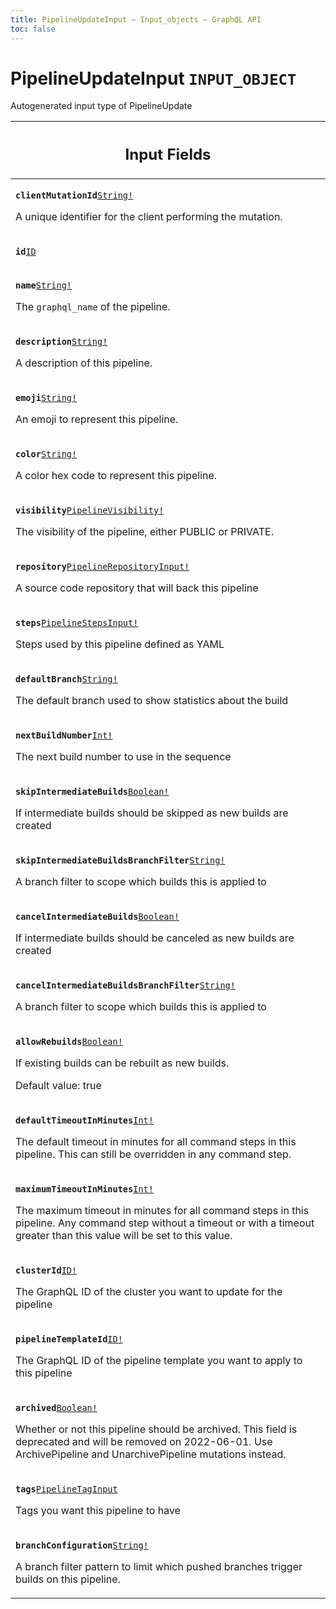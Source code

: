 ```yaml
---
title: PipelineUpdateInput – Input_objects – GraphQL API
toc: false
---
```

<!--
  _____   ____    _   _  ____ _______   ______ _____ _____ _______
  |  __  / __   |  | |/ __ __   __| |  ____|  __ _   _|__   __|
  | |  | | |  | | |  | | |  | | | |    | |__  | |  | || |    | |
  | |  | | |  | | | . ` | |  | | | |    |  __| | |  | || |    | |
  | |__| | |__| | | |  | |__| | | |    | |____| |__| || |_   | |
  |_____/ ____/  |_| _|____/  |_|    |______|_____/_____|  |_|
  This file is auto-generated by script/generate_graphql_api_content.sh,
  please build the schema.json by running `rails api:graph:export`
  with https://github.com/buildkite/buildkite/,
  replace the content in data/graphql_data_schema.json
  and run the generation script `./scripts/generate-graphql-api-content.sh`.
-->
<!-- vale off -->
<h1 class="has-pills" data-algolia-exclude>
  PipelineUpdateInput
  <span class="pill pill--input_object pill--normal-case pill--large"><code>INPUT_OBJECT</code></span>
</h1>
<!-- vale on -->


<p>Autogenerated input type of PipelineUpdate</p>




<table class="responsive-table responsive-table--single-column-rows">
  <thead>
    <th>
      <h2 data-algolia-exclude>Input Fields</h2>
    </th>
  </thead>
  <tbody>
    <tr><td><p><strong><code>clientMutationId</code></strong><a href="/docs/apis/graphql/schemas/scalar/string" class="pill pill--scalar pill--normal-case pill--medium" title="Go to SCALAR String"><code>String!</code></a></p><p>A unique identifier for the client performing the mutation.</p></td></tr><tr><td><p><strong><code>id</code></strong><a href="/docs/apis/graphql/schemas/scalar/id" class="pill pill--scalar pill--normal-case pill--medium" title="Go to SCALAR ID"><code>ID</code></a></p></td></tr><tr><td><p><strong><code>name</code></strong><a href="/docs/apis/graphql/schemas/scalar/string" class="pill pill--scalar pill--normal-case pill--medium" title="Go to SCALAR String"><code>String!</code></a></p><p>The <code>graphql_name</code> of the pipeline.</p></td></tr><tr><td><p><strong><code>description</code></strong><a href="/docs/apis/graphql/schemas/scalar/string" class="pill pill--scalar pill--normal-case pill--medium" title="Go to SCALAR String"><code>String!</code></a></p><p>A description of this pipeline.</p></td></tr><tr><td><p><strong><code>emoji</code></strong><a href="/docs/apis/graphql/schemas/scalar/string" class="pill pill--scalar pill--normal-case pill--medium" title="Go to SCALAR String"><code>String!</code></a></p><p>An emoji to represent this pipeline.</p></td></tr><tr><td><p><strong><code>color</code></strong><a href="/docs/apis/graphql/schemas/scalar/string" class="pill pill--scalar pill--normal-case pill--medium" title="Go to SCALAR String"><code>String!</code></a></p><p>A color hex code to represent this pipeline.</p></td></tr><tr><td><p><strong><code>visibility</code></strong><a href="/docs/apis/graphql/schemas/enum/pipelinevisibility" class="pill pill--enum pill--normal-case pill--medium" title="Go to ENUM PipelineVisibility"><code>PipelineVisibility!</code></a></p><p>The visibility of the pipeline, either PUBLIC or PRIVATE.</p></td></tr><tr><td><p><strong><code>repository</code></strong><a href="/docs/apis/graphql/schemas/input_object/pipelinerepositoryinput" class="pill pill--input_object pill--normal-case pill--medium" title="Go to INPUT_OBJECT PipelineRepositoryInput"><code>PipelineRepositoryInput!</code></a></p><p>A source code repository that will back this pipeline</p></td></tr><tr><td><p><strong><code>steps</code></strong><a href="/docs/apis/graphql/schemas/input_object/pipelinestepsinput" class="pill pill--input_object pill--normal-case pill--medium" title="Go to INPUT_OBJECT PipelineStepsInput"><code>PipelineStepsInput!</code></a></p><p>Steps used by this pipeline defined as YAML</p></td></tr><tr><td><p><strong><code>defaultBranch</code></strong><a href="/docs/apis/graphql/schemas/scalar/string" class="pill pill--scalar pill--normal-case pill--medium" title="Go to SCALAR String"><code>String!</code></a></p><p>The default branch used to show statistics about the build</p></td></tr><tr><td><p><strong><code>nextBuildNumber</code></strong><a href="/docs/apis/graphql/schemas/scalar/int" class="pill pill--scalar pill--normal-case pill--medium" title="Go to SCALAR Int"><code>Int!</code></a></p><p>The next build number to use in the sequence</p></td></tr><tr><td><p><strong><code>skipIntermediateBuilds</code></strong><a href="/docs/apis/graphql/schemas/scalar/boolean" class="pill pill--scalar pill--normal-case pill--medium" title="Go to SCALAR Boolean"><code>Boolean!</code></a></p><p>If intermediate builds should be skipped as new builds are created</p></td></tr><tr><td><p><strong><code>skipIntermediateBuildsBranchFilter</code></strong><a href="/docs/apis/graphql/schemas/scalar/string" class="pill pill--scalar pill--normal-case pill--medium" title="Go to SCALAR String"><code>String!</code></a></p><p>A branch filter to scope which builds this is applied to</p></td></tr><tr><td><p><strong><code>cancelIntermediateBuilds</code></strong><a href="/docs/apis/graphql/schemas/scalar/boolean" class="pill pill--scalar pill--normal-case pill--medium" title="Go to SCALAR Boolean"><code>Boolean!</code></a></p><p>If intermediate builds should be canceled as new builds are created</p></td></tr><tr><td><p><strong><code>cancelIntermediateBuildsBranchFilter</code></strong><a href="/docs/apis/graphql/schemas/scalar/string" class="pill pill--scalar pill--normal-case pill--medium" title="Go to SCALAR String"><code>String!</code></a></p><p>A branch filter to scope which builds this is applied to</p></td></tr><tr><td><p><strong><code>allowRebuilds</code></strong><a href="/docs/apis/graphql/schemas/scalar/boolean" class="pill pill--scalar pill--normal-case pill--medium" title="Go to SCALAR Boolean"><code>Boolean!</code></a></p><p>If existing builds can be rebuilt as new builds.</p><p>Default value: true</p></td></tr><tr><td><p><strong><code>defaultTimeoutInMinutes</code></strong><a href="/docs/apis/graphql/schemas/scalar/int" class="pill pill--scalar pill--normal-case pill--medium" title="Go to SCALAR Int"><code>Int!</code></a></p><p>The default timeout in minutes for all command steps in this pipeline. This can still be overridden in any command step.</p></td></tr><tr><td><p><strong><code>maximumTimeoutInMinutes</code></strong><a href="/docs/apis/graphql/schemas/scalar/int" class="pill pill--scalar pill--normal-case pill--medium" title="Go to SCALAR Int"><code>Int!</code></a></p><p>The maximum timeout in minutes for all command steps in this pipeline. Any command step without a timeout or with a timeout greater than this value will be set to this value.</p></td></tr><tr><td><p><strong><code>clusterId</code></strong><a href="/docs/apis/graphql/schemas/scalar/id" class="pill pill--scalar pill--normal-case pill--medium" title="Go to SCALAR ID"><code>ID!</code></a></p><p>The GraphQL ID of the cluster you want to update for the pipeline</p></td></tr><tr><td><p><strong><code>pipelineTemplateId</code></strong><a href="/docs/apis/graphql/schemas/scalar/id" class="pill pill--scalar pill--normal-case pill--medium" title="Go to SCALAR ID"><code>ID!</code></a></p><p>The GraphQL ID of the pipeline template you want to apply to this pipeline</p></td></tr><tr><td><p><strong><code>archived</code></strong><a href="/docs/apis/graphql/schemas/scalar/boolean" class="pill pill--scalar pill--normal-case pill--medium" title="Go to SCALAR Boolean"><code>Boolean!</code></a></p><p>Whether or not this pipeline should be archived. This field is deprecated and will be removed on 2022-06-01. Use ArchivePipeline and UnarchivePipeline mutations instead.</p></td></tr><tr><td><p><strong><code>tags</code></strong><a href="/docs/apis/graphql/schemas/input_object/pipelinetaginput" class="pill pill--input_object pill--normal-case pill--medium" title="Go to INPUT_OBJECT PipelineTagInput"><code>PipelineTagInput</code></a></p><p>Tags you want this pipeline to have</p></td></tr><tr><td><p><strong><code>branchConfiguration</code></strong><a href="/docs/apis/graphql/schemas/scalar/string" class="pill pill--scalar pill--normal-case pill--medium" title="Go to SCALAR String"><code>String!</code></a></p><p>A branch filter pattern to limit which pushed branches trigger builds on this pipeline.</p></td></tr>
  </tbody>
</table>
